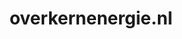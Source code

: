 ---
layout: post
title:  "overkernenergie.nl"
internal_url:  "/data/overkernenergie.nl.html"
categories: dutchgov
---